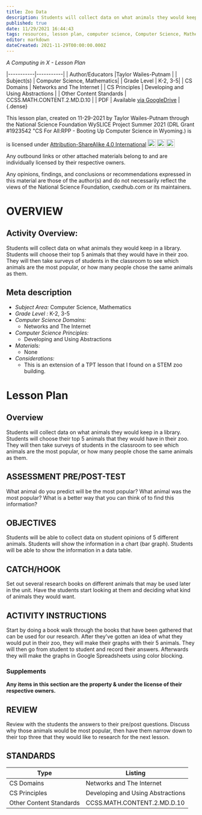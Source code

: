 ```yaml
---
title: Zoo Data
description: Students will collect data on what animals they would keep in a library. Students will choose their top 5 animals that they would have in their zoo. They will then take surveys of students in the classroom to see which animals are the most popular, or how many people chose the same animals as them.
published: true
date: 11/29/2021 16:44:43
tags: resources, lesson plan, computer science, Computer Science, Mathematics 
editor: markdown
dateCreated: 2021-11-29T00:00:00.000Z
---
```

*A Computing in X - Lesson Plan*

|-----------|-----------|
| Author/Educators |Taylor Wailes-Putnam |
| Subject(s) | Computer Science, Mathematics|
| Grade Level | K-2, 3-5|
| CS Domains | Networks and The Internet |
| CS Principles | Developing and Using Abstractions |
| Other Content Standards | CCSS.MATH.CONTENT.2.MD.D.10 | 
| PDF | Available [via GoogleDrive]() |
{.dense}






This lesson plan, created on 11-29-2021 by Taylor Wailes-Putnam through the National Science Foundation WySLICE Project Summer 2021 (DRL Grant #1923542 "CS For All:RPP - Booting Up Computer Science in Wyoming.) is  <p xmlns:cc="http://creativecommons.org/ns#" >  is licensed under <a href="http://creativecommons.org/licenses/by-sa/4.0/?ref=chooser-v1" target="_blank" rel="license noopener noreferrer" style="display:inline-block;">Attribution-ShareAlike 4.0 International<img style="height:22px!important;margin-left:3px;vertical-align:text-bottom;" src="https://mirrors.creativecommons.org/presskit/icons/cc.svg?ref=chooser-v1"><img style="height:22px!important;margin-left:3px;vertical-align:text-bottom;" src="https://mirrors.creativecommons.org/presskit/icons/by.svg?ref=chooser-v1"><img style="height:22px!important;margin-left:3px;vertical-align:text-bottom;" src="https://mirrors.creativecommons.org/presskit/icons/sa.svg?ref=chooser-v1"></a></p>


Any outbound links or other attached materials belong to and are individually licensed by their respective owners. 


Any opinions, findings, and conclusions or recommendations expressed in this material are those of the author(s) and do not necessarily reflect the views of the National Science Foundation, cxedhub.com or its maintainers.


# OVERVIEW
## Activity Overview:  
Students will collect data on what animals they would keep in a library. Students will choose their top 5 animals that they would have in their zoo. They will then take surveys of students in the classroom to see which animals are the most popular, or how many people chose the same animals as them.
## Meta description
+ *Subject Area:* Computer Science, Mathematics 
+ *Grade Level :* K-2, 3-5 
+ *Computer Science Domains:*
   + Networks and The Internet
+ *Computer Science Principles:*
   + Developing and Using Abstractions
+ *Materials:* 
   + None
+ *Considerations:*
   + This is an extension of a TPT lesson that I found on a STEM zoo building.


# Lesson Plan
## Overview
Students will collect data on what animals they would keep in a library. Students will choose their top 5 animals that they would have in their zoo. They will then take surveys of students in the classroom to see which animals are the most popular, or how many people chose the same animals as them.
## ASSESSMENT PRE/POST-TEST
What animal do you predict will be the most popular?
What animal was the most popular? 
What is a better way that you can think of to find this information?
## OBJECTIVES
Students will be able to collect data on student opinions of 5 different animals.
Students will show the information in a chart (bar graph).
Students will be able to show the information in a data table.


## CATCH/HOOK
Set out several research books on different animals that may be used later in the unit. Have the students start looking at them and deciding what kind of animals they would want.


## ACTIVITY INSTRUCTIONS
Start by doing a book walk through the books that have been gathered that can be used for our research. After they've gotten an idea of what they would put in their zoo, they will make their graphs with their 5 animals. They will then go from student to student and record their answers. Afterwards they will make the graphs in Google Spreadsheets using color blocking.


### Supplements
**Any items in this section are the property & under the license of their respective owners.**
  





## REVIEW
Review with the students the answers to their pre/post questions. Discuss why those animals would be most popular, then have them narrow down to their top three that they would like to research for the next lesson.
## STANDARDS        
| Type | Listing | 
|-----------|-----------|
| CS Domains  | Networks and The Internet|
| CS Principles   | Developing and Using Abstractions|
| Other Content Standards | CCSS.MATH.CONTENT.2.MD.D.10  |